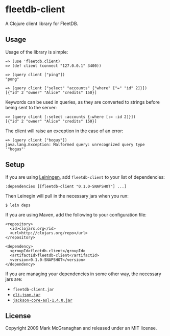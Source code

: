 # fleetdb-client

A Clojure client library for FleetDB.

## Usage

Usage of the library is simple:
 
    => (use 'fleetdb.client)
    => (def client (connect "127.0.0.1" 3400))
    
    => (query client ["ping"])
    "pong"

    => (query client ["select" "accounts" {"where" ["=" "id" 2]}])
    [{"id" 2 "owner" "Alice" "credits" 150}]
    
Keywords can be used in queries, as they are converted to strings before being sent to the server:

    => (query client [:select :accounts {:where [:= :id 2]}])
    [{"id" 2 "owner" "Alice" "credits" 150}]

The client will raise an exception in the case of an error:

    => (query client ["bogus"])
    java.lang.Exception: Malformed query: unrecognized query type '"bogus"'
    

## Setup

If you are using [Leiningen](http//github.com/technomancy/leiningen), add `fleetdb-client` to your list of dependencies:

    :dependencies [[fleetdb-client "0.1.0-SNAPSHOT"] ...]

Then Leinegin will pull in the necessary jars when you run:
    
    $ lein deps

If you are using Maven, add the following to your configuration file:

    <repository>
      <id>clojars.org</id>
      <url>http://clojars.org/repo</url>
    </repository>
   
    <dependency>
      <groupId>fleetdb-client</groupId>
      <artifactId>fleetdb-client</artifactId>
      <version>0.1.0-SNAPSHOT</version>
    </dependency>

If you are managing your dependencies in some other way, the necessary jars are:

 * `fleetdb-client.jar`
 * [`clj-json.jar`](http://github.com/mmcgrana/clj-json)
 * [`jackson-core-asl-1.4.0.jar`](http://jackson.codehaus.org/)

## License

Copyright 2009 Mark McGranaghan and released under an MIT license.
